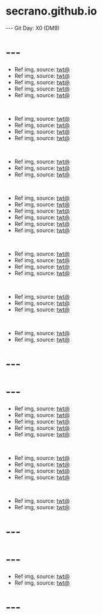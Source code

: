 # secrano.github.io

--- Git Day: X0 (DM9)

# ---

- Ref img, source: [twt@](https://x.com/soullig/status/1877155133533851740)
- Ref img, source: [twt@](https://x.com/soullig/status/1877155133533851740)
- Ref img, source: [twt@](https://x.com/ShockingKarma/status/1877359673105588480)
- Ref img, source: [twt@](https://x.com/AMAZlNGNATURE/status/1877111531852173404)
- Ref img, source: [twt@](https://x.com/babs69420/status/1877053164001579263)

<br/>

- Ref img, source: [twt@](https://x.com/elliibear/status/1877144554425458760)
- Ref img, source: [twt@](https://x.com/catturd2/status/1877394312868118720)
- Ref img, source: [twt@](https://x.com/bennyjohnson/status/1877384311583711495)
- Ref img, source: [twt@](https://x.com/hjessy_/status/1877373522223219038)

<br/>

- Ref img, source: [twt@](https://x.com/d0nut2x/status/1877353156696211534)
- Ref img, source: [twt@](https://x.com/merscos/status/1877469984705634557)
- Ref img, source: [twt@](https://x.com/visualscat/status/1877136405844877417)

<br/>

- Ref img, source: [twt@](https://x.com/LoLJPOfficial/status/1877490537239896259)
- Ref img, source: [twt@](https://x.com/LeagueOfLegends/status/1877490537155948592)
- Ref img, source: [twt@](https://x.com/puppiesDoglover/status/1877201875553988608)
- Ref img, source: [twt@](https://x.com/PostsOfCats/status/1877214823185830186)
- Ref img, source: [twt@](https://x.com/loyal2thafoil/status/1877077013036466564)
- Ref img, source: [twt@](https://x.com/depressionlesss/status/1877318874506420687)

<br/>

- Ref img, source: [twt@](https://x.com/RadioGenoa/status/1877448632913289495)
- Ref img, source: [twt@](https://x.com/i/bookmarks?post_id=1877450420831842753)
- Ref img, source: [twt@](https://x.com/inviz0/status/1877441898140369120)
- Ref img, source: [twt@](https://x.com/beholdhex/status/1877067399700050025)

<br/>

- Ref img, source: [twt@](https://x.com/i/bookmarks?post_id=1877457316347523222)
- Ref img, source: [twt@](https://x.com/BuffGigas/status/1877160713367535884)
- Ref img, source: [twt@](https://x.com/beholdhex/status/1877067399700050025)

<br/>

- Ref img, source: [twt@](https://x.com/yhbryankimiq/status/1877473086041157871)
- Ref img, source: [twt@](https://x.com/camawhore/status/1877390303398605310)

# ---
# ---

- Ref img, source: [twt@](https://x.com/NyoFuyu__/status/1876874721955897704)
- Ref img, source: [twt@](https://x.com/RichardHanania/status/1876835206306373974)
- Ref img, source: [twt@](https://x.com/KittenguinCat/status/1877024104789811223)
- Ref img, source: [twt@](https://x.com/andrewkimmel/status/1877011612940308567)
- Ref img, source: [twt@](https://x.com/artofchinara/status/1876792161489822063)

<br/>

- Ref img, source: [twt@](https://x.com/cryptocevo/status/1876622895390056666)
- Ref img, source: [twt@](https://x.com/TheCatsX/status/1876957603625857365)
- Ref img, source: [twt@](https://x.com/almirgusic/status/1876641306287710398)
- Ref img, source: [twt@](https://x.com/pixeldoshi/status/1876595749217026194)

<br/>

- Ref img, source: [twt@](https://x.com/LosAngeles_Scan/status/1877129883500904803)
- Ref img, source: [twt@](https://x.com/solisolsoli/status/1876871460599546009)

# ---
# ---

- Ref img, source: [twt@](https://x.com/Spideraxe30/status/1876660383001280931)
- Ref img, source: [twt@](https://x.com/depressionlesss/status/1876345673995686304)

# ---
